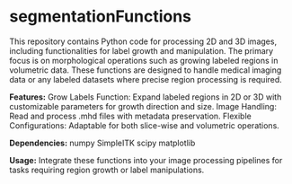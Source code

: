 # segmentationFunctions

This repository contains Python code for processing 2D and 3D images, including functionalities for label growth and manipulation. The primary focus is on morphological operations such as growing labeled regions in volumetric data. These functions are designed to handle medical imaging data or any labeled datasets where precise region processing is required.

**Features:**
Grow Labels Function: Expand labeled regions in 2D or 3D with customizable parameters for growth direction and size.
Image Handling: Read and process .mhd files with metadata preservation.
Flexible Configurations: Adaptable for both slice-wise and volumetric operations.


**Dependencies:**
numpy
SimpleITK
scipy
matplotlib


**Usage:**
Integrate these functions into your image processing pipelines for tasks requiring region growth or label manipulations.
